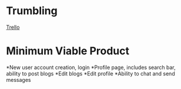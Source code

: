 # Trumbling

[Trello][trello]

[trello]: https://trello.com/b/tSuLQwfb/project


# Minimum Viable Product

*New user account creation, login
*Profile page, includes search bar, ability to post blogs
*Edit blogs
*Edit profile
*Ability to chat and send messages
